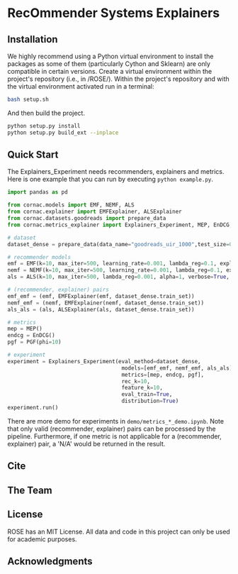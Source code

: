 # RecOmmender Systems Explainers

## Installation
We highly recommend using a Python virtual environment to install the packages as some of them (particularly Cython and Sklearn) are only compatible in certain versions. Create a virtual environment within the project's repository (i.e., in /ROSE/). Within the project's repository and with the virtual environment activated run in a terminal:
``` sh
bash setup.sh
```
And then build the project.
```sh
python setup.py install
python setup.py build_ext --inplace
```

## Quick Start
The Explainers_Experiment needs recommenders, explainers and metrics. Here is one example that you can run by executing `python example.py`.
  
``` python
import pandas as pd

from cornac.models import EMF, NEMF, ALS
from cornac.explainer import EMFExplainer, ALSExplainer
from cornac.datasets.goodreads import prepare_data
from cornac.metrics_explainer import Explainers_Experiment, MEP, EnDCG, PGF

# dataset
dataset_dense = prepare_data(data_name="goodreads_uir_1000",test_size=0, verbose=True, sample_size=1, dense=True)

# recommender models
emf = EMF(k=10, max_iter=500, learning_rate=0.001, lambda_reg=0.1, explain_reg=0.01, verbose=True, seed=6, num_threads=6, early_stop=True)
nemf = NEMF(k=10, max_iter=500, learning_rate=0.001, lambda_reg=0.1, explain_reg=0.01, novel_reg=1, verbose=True, seed=6, num_threads=6, early_stop=True)
als = ALS(k=10, max_iter=500, lambda_reg=0.001, alpha=1, verbose=True, seed=6)

# (recommender, explainer) pairs
emf_emf = (emf, EMFExplainer(emf, dataset_dense.train_set))
nemf_emf = (nemf, EMFExplainer(nemf, dataset_dense.train_set))
als_als = (als, ALSExplainer(als, dataset_dense.train_set))

# metrics
mep = MEP()
endcg = EnDCG()
pgf = PGF(phi=10)

# experiment
experiment = Explainers_Experiment(eval_method=dataset_dense, 
                                    models=[emf_emf, nemf_emf, als_als], 
                                    metrics=[mep, endcg, pgf], 
                                    rec_k=10, 
                                    feature_k=10, 
                                    eval_train=True, 
                                    distribution=True)
experiment.run()
```

There are more demo for experiments in `demo/metrics_*_demo.ipynb`. Note that only valid (recommender, explainer) pairs can be processed by the pipeline. Furthermore, if one metric is not applicable for a (recommender, explainer) pair, a 'N/A' would be returned in the result. 

## Cite

## The Team

## License
ROSE has an MIT License. All data and code in this project can only be used for academic purposes.

## Acknowledgments
